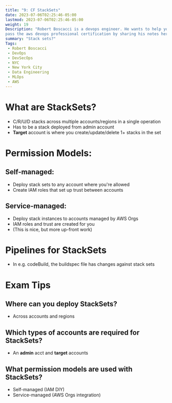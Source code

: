 ```yaml
---
title: "9: CF StackSets"
date: 2023-07-06T02:25:46-05:00
lastmod: 2023-07-06T02:25:46-05:00
weight: 19
Description: "Robert Boscacci is a devops engineer. He wants to help you \
pass the aws devops professional certification by sharing his notes here." # Keep to 150-160 chars
summary: "Stack sets?"
Tags:
 - Robert Boscacci
 - DevOps
 - DevSecOps
 - NYC
 - New York City
 - Data Engineering
 - MLOps
 - AWS
---
```

# What are StackSets?
- C/R/U/D stacks across multiple accounts/regions in a single operation
- Has to be a stack deployed from admin account
- __Target__ account is where you create/update/delete 1+ stacks in the set

# Permission Models:

## Self-managed:
- Deploy stack sets to any account where you're allowed
- Create IAM roles that set up trust between accounts

## Service-managed:
- Deploy stack instances to accounts managed by AWS Orgs
- IAM roles and trust are created for you
- (This is nice, but more up-front work)

# Pipelines for StackSets
- In e.g. codeBuild, the buildspec file has changes against stack sets

# Exam Tips

## Where can you deploy StackSets?
- Across accounts and regions

## Which types of accounts are required for StackSets?
- An __admin__ acct and __target__ accounts

## What permission models are used with StackSets?
- Self-managed (IAM DIY)
- Service-managed (AWS Orgs integration)